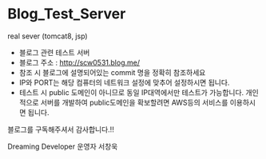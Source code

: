 # Blog_Test_Server
real sever (tomcat8, jsp)

* 블로그 관련 테스트 서버
* 블로그 주소 : http://scw0531.blog.me/
* 참조 시 블로그에 설명되어있는 commit 명을 정확히 참조하세요
* IP와 PORT는 해당 컴퓨터의 네트워크 설정에 맞추어 설정하시면 됩니다.
* 테스트 시 public 도메인이 아니므로 동일 IP대역에서만 테스트가 가능합니다. 개인적으로 서버를 개발하여 public도메인을 확보할려면 AWS등의 서비스를 이용하시면 됩니다.


블로그를 구독해주셔서 감사합니다.!!

Dreaming Developer 운영자 서창욱
